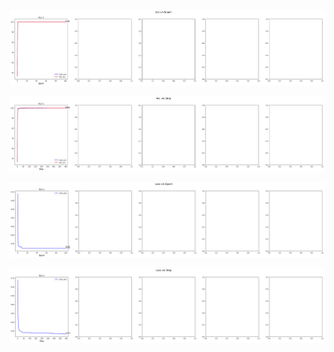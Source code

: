 <p align="center"> <img src= 'all_figs/acc_epoch.png' /> </p>
<p align="center"> <img src= 'all_figs/acc_step.png' /> </p>
<p align="center"> <img src= 'all_figs/loss_epoch.png' /> </p>
<p align="center"> <img src= 'all_figs/loss_step.png' /> </p>
